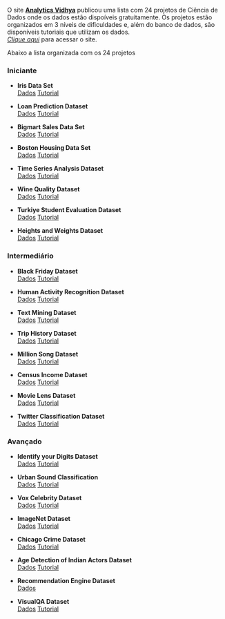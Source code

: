 O site [**Analytics Vidhya**](https://www.analyticsvidhya.com/blog/) publicou uma lista com 24 projetos de Ciência de Dados onde os dados estão dispoíveis gratuitamente. Os projetos estão organizados em 3 níveis de dificuldades e, além do banco de dados, são disponíveis tutoriais que utilizam os dados.   
[*Clique aqui*](https://www.analyticsvidhya.com/blog/2018/05/24-ultimate-data-science-projects-to-boost-your-knowledge-and-skills/) para acessar o site.  

Abaixo a lista organizada com os 24 projetos

### Iniciante
- **Iris Data Set**  
[Dados](https://archive.ics.uci.edu/ml/datasets/Iris) [Tutorial](http://www.slideshare.net/thoi_gian/iris-data-analysis-with-r)
- **Loan Prediction Dataset**  
[Dados](https://datahack.analyticsvidhya.com/contest/practice-problem-loan-prediction-iii/) [Tutorial](https://www.analyticsvidhya.com/blog/2016/01/complete-tutorial-learn-data-science-python-scratch-2/)
- **Bigmart Sales Data Set**  
[Dados](https://datahack.analyticsvidhya.com/contest/practice-problem-big-mart-sales-iii/) [Tutorial](https://www.analyticsvidhya.com/blog/2016/02/bigmart-sales-solution-top-20/)

- **Boston Housing Data Set**  
[Dados](https://www.cs.toronto.edu/~delve/data/boston/bostonDetail.html) [Tutorial](https://www.analyticsvidhya.com/blog/2015/11/started-machine-learning-ms-excel-xl-miner/)

- **Time Series Analysis Dataset**  
[Dados](https://datahack.analyticsvidhya.com/contest/practice-problem-time-series-2/) [Tutorial](https://trainings.analyticsvidhya.com/courses/course-v1:AnalyticsVidhya+TS_101+TS_term1/about)

- **Wine Quality Dataset**  
[Dados](https://archive.ics.uci.edu/ml/datasets/Wine+Quality) [Tutorial](https://web.stanford.edu/~ilker/doc/wine_Stats315A.pdf)

- **Turkiye Student Evaluation Dataset**  
[Dados](https://archive.ics.uci.edu/ml/datasets/Wine+Qualityhttps://archive.ics.uci.edu/ml/datasets/Turkiye+Student+Evaluation) [Tutorial](https://sanghosuh.github.io/research/LA_EdMining_SanghoSuh.pdf)

- **Heights and Weights Dataset**  
[Dados](http://wiki.stat.ucla.edu/socr/index.php/SOCR_Data_Dinov_020108_HeightsWeights) [Tutorial](https://www3.nd.edu/~steve/computing_with_data/2_Motivation/motivate_ht_wt.html)
  
### Intermediário
- **Black Friday Dataset**  
[Dados](https://datahack.analyticsvidhya.com/contest/black-friday/) [Tutorial](https://discuss.analyticsvidhya.com/t/black-friday-data-hack-reveal-your-approach/5986)

- **Human Activity Recognition Dataset**  
[Dados](http://archive.ics.uci.edu/ml/datasets/Human+Activity+Recognition+Using+Smartphones) [Tutorial](https://rstudio-pubs-static.s3.amazonaws.com/291850_859937539fb14c37b0a311db344a6016.html)

- **Text Mining Dataset**  
[Dados](http://www.csie.ntu.edu.tw/~cjlin/libsvmtools/datasets/multilabel.html#siam-competition2007) [Tutorial](https://wtlab.um.ac.ir/images/e-library/text_mining/Survey%20of%20Text%20Mining%202%20.pdf)

- **Trip History Dataset**  
[Dados](https://www.capitalbikeshare.com/trip-history-data) [Tutorial](https://www.analyticsvidhya.com/blog/2015/06/solution-kaggle-competition-bike-sharing-demand/)

- **Million Song Dataset**  
[Dados](http://archive.ics.uci.edu/ml/datasets/YearPredictionMSD) [Tutorial](http://www-personal.umich.edu/~yjli/content/projectreport.pdf)

- **Census Income Dataset**  
[Dados](http://archive.ics.uci.edu/ml/machine-learning-databases/census-income-mld/) [Tutorial](https://cseweb.ucsd.edu/~jmcauley/cse190/reports/sp15/048.pdf)

- **Movie Lens Dataset**  
[Dados](http://grouplens.org/datasets/movielens/1m/) [Tutorial](https://www.analyticsvidhya.com/blog/2016/06/quick-guide-build-recommendation-engine-python/)

- **Twitter Classification Dataset**  
[Dados](https://datahack.analyticsvidhya.com/contest/practice-problem-twitter-sentiment-analysis/) [Tutorial](https://github.com/abdulfatir/twitter-sentiment-analysis)
  
### Avançado
- **Identify your Digits Dataset**  
[Dados](https://datahack.analyticsvidhya.com/contest/practice-problem-identify-the-digits/) [Tutorial](https://www.analyticsvidhya.com/blog/2016/10/an-introduction-to-implementing-neural-networks-using-tensorflow/)

- **Urban Sound Classification**  
[Dados](https://datahack.analyticsvidhya.com/contest/practice-problem-urban-sound-classification/) [Tutorial](https://www.analyticsvidhya.com/blog/2017/08/audio-voice-processing-deep-learning/)

- **Vox Celebrity Dataset**  
[Dados](http://www.robots.ox.ac.uk/~vgg/data/voxceleb/) [Tutorial](https://www.robots.ox.ac.uk/~vgg/publications/2017/Nagrani17/nagrani17.pdf)

- **ImageNet Dataset**  
[Dados](http://image-net.org/download-imageurls) [Tutorial](http://image-net.org/download-imageurls)

- **Chicago Crime Dataset**  
[Dados](https://data.cityofchicago.org/Public-Safety/Crimes-2001-to-present/ijzp-q8t2) [Tutorial](http://nathanwayneholt.com/mathematicalmodeling/ChicagoCrimesReport.pdf)

- **Age Detection of Indian Actors Dataset**  
[Dados](http://image-net.org/download-imageurls) [Tutorial](https://www.analyticsvidhya.com/blog/2017/06/hands-on-with-deep-learning-solution-for-age-detection-practice-problem/)

- **Recommendation Engine Dataset**  
[Dados](https://datahack.analyticsvidhya.com/contest/practice-problem-recommendation-engine/) 

- **VisualQA Dataset**  
[Dados](http://www.visualqa.org/) [Tutorial](https://arxiv.org/abs/1708.02711)


